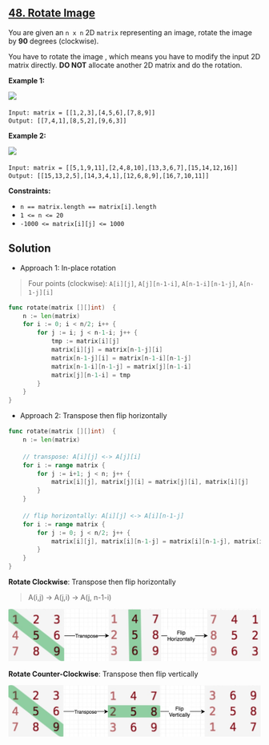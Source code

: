 ## [48. Rotate Image](https://leetcode.com/problems/rotate-image/)


You are given an `n x n` 2D `matrix` representing an image, rotate the image by **90** degrees (clockwise).

You have to rotate the image , which means you have to modify the input 2D matrix directly. **DO NOT** allocate another 2D matrix and do the rotation.

**Example 1:**

![](https://assets.leetcode.com/uploads/2020/08/28/mat1.jpg)

```
Input: matrix = [[1,2,3],[4,5,6],[7,8,9]]
Output: [[7,4,1],[8,5,2],[9,6,3]]
```

**Example 2:**

![](https://assets.leetcode.com/uploads/2020/08/28/mat2.jpg)

```
Input: matrix = [[5,1,9,11],[2,4,8,10],[13,3,6,7],[15,14,12,16]]
Output: [[15,13,2,5],[14,3,4,1],[12,6,8,9],[16,7,10,11]]
```

**Constraints:**

*   `n == matrix.length == matrix[i].length`
*   `1 <= n <= 20`
*   `-1000 <= matrix[i][j] <= 1000`



## Solution

- Approach 1: In-place rotation

> Four points (clockwise): `A[i][j]`, `A[j][n-1-i]`, `A[n-1-i][n-1-j]`, `A[n-1-j][i]` 

```go
func rotate(matrix [][]int)  {
    n := len(matrix)
    for i := 0; i < n/2; i++ {
        for j := i; j < n-1-i; j++ {
            tmp := matrix[i][j]
            matrix[i][j] = matrix[n-1-j][i]
            matrix[n-1-j][i] = matrix[n-1-i][n-1-j]
            matrix[n-1-i][n-1-j] = matrix[j][n-1-i]
            matrix[j][n-1-i] = tmp
        }
    }
}
```



- Approach 2: Transpose then flip horizontally

```go
func rotate(matrix [][]int)  {
    n := len(matrix)
    
    // transpose: A[i][j] <-> A[j][i]
    for i := range matrix {
        for j := i+1; j < n; j++ {
            matrix[i][j], matrix[j][i] = matrix[j][i], matrix[i][j]
        }
    }
    
    // flip horizontally: A[i][j] <-> A[i][n-1-j]
    for i := range matrix {
        for j := 0; j < n/2; j++ {
            matrix[i][j], matrix[i][n-1-j] = matrix[i][n-1-j], matrix[i][j]
        }
    }
}
```

**Rotate Clockwise**: Transpose then flip horizontally

> A(i,j) -> A(j,i) -> A(j, n-1-i)

![](_image/2018-12-25-17-40-05.jpg)

**Rotate Counter-Clockwise**: Transpose then flip vertically

![](_image/2018-12-25-17-47-46.jpg)

